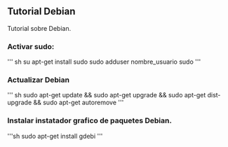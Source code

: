 ## Tutorial Debian

Tutorial sobre Debian.

### Activar sudo:
''' sh
su
apt-get install sudo
sudo adduser nombre_usuario sudo
'''

### Actualizar Debian
''' sh
sudo apt-get update && sudo apt-get upgrade && sudo apt-get dist-upgrade && sudo apt-get autoremove
'''

### Instalar instatador grafico de paquetes Debian.

'''sh
sudo apt-get install gdebi
'''
